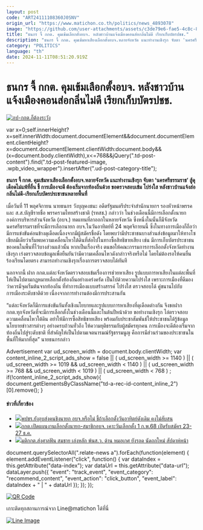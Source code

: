 ```yaml
---
layout: post
code: "ART24111108360J0SNV"
origin_url: "https://www.matichon.co.th/politics/news_4893078"
image: "https://github.com/user-attachments/assets/c3de79e6-fae5-4c8c-89bf-3e2efa496115"
title: "ธนกร จี้ กกต. คุมเข้มเลือกตั้งอบจ. หลังชาวบ้านแจ้งเมืองคอนส่อกลิ่นไม่ดี เรียกเก็บบัตรปชช."
description: "ธนกร จี้ กกต. คุมเข้มหาเสียงเลือกตั้งอบจ.หลายจังหวัด แนะทำงานเชิงรุก จับตา 'นครศรีธรรมราช' สู้ดุเดือดไม่แพ้ที่อื่น ชี้ การเมืองจะดี ต้องเริ่มจากท้องถิ่นด้วย"
category: "POLITICS"
language: "th"
date: 2024-11-11T08:51:20.919Z
---
```


# ธนกร จี้ กกต. คุมเข้มเลือกตั้งอบจ. หลังชาวบ้านแจ้งเมืองคอนส่อกลิ่นไม่ดี เรียกเก็บบัตรปชช.

[![](https://www.matichon.co.th/wp-content/uploads/2024/11/ภป-กกต.ก็ต้องระวัง.jpg "ภป-กกต.ก็ต้องระวัง")](https://www.matichon.co.th/wp-content/uploads/2024/11/ภป-กกต.ก็ต้องระวัง.jpg)

var x=0;self.innerHeight?x=self.innerWidth:document.documentElement&&document.documentElement.clientHeight?x=document.documentElement.clientWidth:document.body&&(x=document.body.clientWidth),x<=768&&jQuery(".td-post-content").find(".td-post-featured-image, .wpb\_video\_wrapper").insertAfter(".ud-post-category-title");

**ธนกร จี้ กกต. คุมเข้มหาเสียงเลือกตั้งอบจ.หลายจังหวัด แนะทำงานเชิงรุก จับตา ‘นครศรีธรรมราช’ สู้ดุเดือดไม่แพ้ที่อื่น ชี้ การเมืองจะดี ต้องเริ่มจากท้องถิ่นด้วย ขอตรวจสอบเข้ม โปร่งใส หลังชาวบ้านแจ้งส่อกลิ่นไม่ดี-เรียกเก็บบัตรประชาชนหลายพื้นที่**

เมื่อวันที่ 11 พฤศจิกายน นายธนกร วังบุญคงชนะ อดีตรัฐมนตรีประจำสำนักนายกฯ รองหัวหน้าพรรคและ ส.ส.บัญชีรายชื่อ พรรครวมไทยสร้างชาติ (รทสช.) กล่าวว่า ในช่วงเดือนนี้มีการเลือกตั้งนายกองค์การบริหารส่วนจังหวัด (อบจ.) ทดแทนที่ลาออกในหลายจังหวัด ซึ่งหนึ่งในนั้นก็มีจังหวัดนครศรีธรรมราชที่จะมีการเลือกนายก อบจ.ในวันอาทิตย์ที่ 24 พฤศจิกายนนี้ ซึ่งในทางการเมืองก็ถือว่ามีการแข่งขันค่อนข้างดุเดือดเนื่องจากมีผู้สมัครชื่อดัง โดยพบว่ามีประชาชนบางส่วนส่งข้อมูลมาให้ทางโซเชียลมีเดียว่าเริ่มพบความเคลื่อนไหวใต้ดินที่ส่อไปในทางซื้อสิทธิขายเสียง เช่น มีการเก็บบัตรประชาชนของคนในพื้นที่ไว้บางส่วนแล้วนั้น หากเป็นเรื่องจริง ตนขอให้คณะกรรมการการเลือกตั้งจังหวัดทำงานเชิงรุก เร่งตรวจสอบข้อมูลเพื่อยืนยันว่ามีความเคลื่อนไหวดังกล่าวจริงหรือไม่ โดยไม่ต้องรอให้คนยื่นร้องเรียนโดยตรง สามารถทำงานเชิงรุกเรื่องการตรวจสอบได้ทันที

นอกจากนี้ ฝาก กกต.แต่ละจังหวัดตรวจสอบเข้มเรื่องการช่วยหาเสียง รูปแบบการหาเสียงในแต่ละพื้นที่ให้เป็นไปตามกฎหมายเลือกตั้งท้องถิ่นอย่างเคร่งครัด เป็นไปด้วยความโปร่งใส เพราะการเมืองที่ดีมองว่าควรมีจุดเริ่มต้นจากท้องถิ่น ที่ทำการเมืองแบบสร้างสรรค์ โปร่งใส ตรวจสอบได้ คู่ขนานไปกับการเมืองระดับชาติด้วย เนื่องจากการทำงานต้องมีการประสานกัน

“แต่ละจังหวัดก็มีการแข่งขันกันทั้งเชิงนโยบายและรูปแบบการหาเสียงที่ดุเดือดต่างกัน จึงขอฝาก กกต.ทุกจังหวัดที่จะมีการเลือกตั้งในช่วงเดือนนี้และในต้นปีหน้าด้วย ขอทำงานเชิงรุก ไล่ตรวจสอบความเคลื่อนไหวใต้ดิน อย่าให้มีการซื้อสิทธิขายเสียง พร้อมกับประชาสัมพันธ์ให้ประชาชนได้รู้ข้อมูลนโยบายข่าวสารต่างๆ อย่างครบถ้วนทั่วถึง ให้ความยุติธรรมกับผู้สมัครทุกคน การเมืองจะดีต้องเริ่มจากท้องถิ่นไปสู่ระดับชาติ ที่สำคัญให้เป็นไปตามเจตนารมณ์รัฐธรรมนูญ คือการมีส่วนร่วมของประชาชนในพื้นที่ให้มากที่สุด” นายธนกรกล่าว

Advertisement var ud\_screen\_width = document.body.clientWidth; var content\_inline\_2\_script\_ads\_show = false || ( ud\_screen\_width >= 1140 ) || ( ud\_screen\_width >= 1019 && ud\_screen\_width < 1140 ) || ( ud\_screen\_width >= 768 && ud\_screen\_width < 1019 ) || ( ud\_screen\_width < 768 ) ; if(!content\_inline\_2\_script\_ads\_show){ document.getElementsByClassName("td-a-rec-id-content\_inline\_2")\[0\].remove(); }

#### ข่าวที่เกี่ยวข้อง

*   [![](https://www.matichon.co.th/wp-content/uploads/2024/11/สนธิรัตน์-0811.jpg)พปชร.ยังอุบส่งคนชิงนายก อบจ.หรือไม่ ชี้ถ้าเลือกตั้งวันอาทิตย์ดังเดิม คงไม่สับสน](https://www.matichon.co.th/politics/news_4888464)
*   [![](https://www.matichon.co.th/wp-content/uploads/2024/11/728-54.jpg)กกต.เปิดแผนงานเลือกตั้งนายก-สมาชิกอบจ. เคาะวันเลือกตั้ง 1 ก.พ.68 เปิดรับสมัคร 23-27 ธ.ค.](https://www.matichon.co.th/politics/news_4882595)
*   [![](https://www.matichon.co.th/wp-content/uploads/2024/10/898-845.jpg)มติกกต.ส่งศาลฟัน สมชาย เล่งหลัก พ้นส.ว. ด้าน หมอเกศ ยังรอด นัดถกใหม่ สัปดาห์หน้า](https://www.matichon.co.th/politics/news_4875059)

document.querySelectorAll(".relate-news a").forEach(function(element) { element.addEventListener("click", function() { var dataIndex = this.getAttribute("data-index"); var dataUrl = this.getAttribute("data-url"); dataLayer.push({ "event": "track\_event", "event\_category": "recommend\_content", "event\_action": "click\_button", "event\_label": dataIndex + " | " + dataUrl }); }); });

[![QR Code](https://www.matichon.co.th/wp-content/uploads/2023/07/wob1371z.jpg)](https://lin.ee/ht0nDxX)

เกาะติดทุกสถานการณ์จาก Line@matichon ได้ที่นี่

[![Line Image](https://www.matichon.co.th/wp-content/uploads/2023/07/th.png)](https://lin.ee/ht0nDxX)
